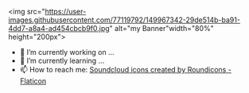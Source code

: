 <a text-align="center"><img src="https://user-images.githubusercontent.com/77119792/149967342-29de514b-ba91-4dd7-a8a4-ad454cbcb9f0.jpg" alt="my Banner"width="80%" height="200px"></a>

- 🔭 I’m currently working on ...
- 🌱 I’m currently learning ...
- 📫 How to reach me:
  <a href="https://www.flaticon.com/free-icons/soundcloud" title="soundcloud icons">Soundcloud icons created by Roundicons - Flaticon</a>
